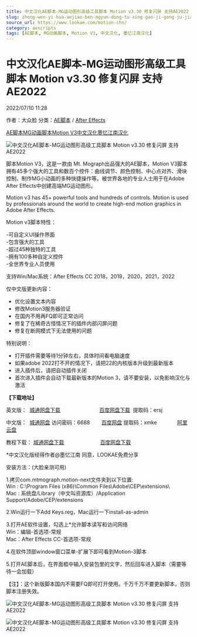 ```yaml
---
title: 中文汉化AE脚本-MG运动图形高级工具脚本 Motion v3.30 修复闪屏 支持AE2022
slug: zhong-wen-yi-hua-aejiao-ben-mgyun-dong-tu-xing-gao-ji-gong-ju-jiao-ben-motion-v3-30-xiu-fu-shan-ping-zhi-chi-ae2022
source_url: https://www.lookae.com/motion-chn/
category: aescripts
tags: [AE脚本, MG动画脚本, Motion V3, 中文汉化, 墨忆江南汉化]
---
```

# 中文汉化AE脚本-MG运动图形高级工具脚本 Motion v3.30 修复闪屏 支持AE2022

2022/07/10 11:28

作者：大众脸
分类：[AE脚本](https://www.lookae.com/after-effects/aescripts/) / [After Effects](https://www.lookae.com/after-effects/)

[AE脚本](https://www.lookae.com/tag/ae%e8%84%9a%e6%9c%ac/)[MG动画脚本](https://www.lookae.com/tag/mg%e5%8a%a8%e7%94%bb%e8%84%9a%e6%9c%ac/)[Motion V3](https://www.lookae.com/tag/motion-v3/)[中文汉化](https://www.lookae.com/tag/%e4%b8%ad%e6%96%87%e6%b1%89%e5%8c%96/)[墨忆江南汉化](https://www.lookae.com/tag/mychn/)

![中文汉化AE脚本-MG运动图形高级工具脚本 Motion v3.30 修复闪屏 支持AE2022](https://www.lookae.com/wp-content/uploads/2019/12/Motion-3.jpg "中文汉化AE脚本-MG运动图形高级工具脚本 Motion v3.30 修复闪屏 支持AE2022-LookAE.com")

脚本Motion V3，这是一款由 Mt. Mograph出品强大的AE脚本，Motion V3脚本拥有45多个强大的工具和数百个控件：曲线调节、颜色控制、中心点对齐、滑块控制、制作MG小动画的多种快捷操作等。被世界各地的专业人士用于在Adobe After Effects中创建高端MG运动图形。

Motion v3 has 45+ powerful tools and hundreds of controls. Motion is used by professionals around the world to create high-end motion graphics in Adobe After Effects.

Motion v3脚本特性：

-可自定义UI操作界面  
-包含强大的工具  
-超过45种独特的工具  
-拥有100多种自定义控件  
-全世界专业人员使用

支持Win/Mac系统：After Effects CC 2018，2019，2020，2021，2022

仅中文版更新内容：

* 优化设置文本内容
* 修改Motion3服务器验证
* 在国内不用再FQ即可正常访问
* 修复了在稀奇古怪情况下的插件内部闪屏问题
* 修复在断网模式下无法使用的问题

特别说明：

* 打开插件需要等待1分钟左右，具体时间看电脑速度
* 如果adobe 2022打不开的情况下，请把22的内核版本升级到最新版本
* 进入插件后，请把自动插件关闭
* 首次进入插件会自动下载最新版本的Motion 3，请不要安装，以免影响汉化与激活

**【下载地址】**

英文版：  [城通网盘下载](https://089u.com/file/680462-452328083)                           [百度网盘下载](https://pan.baidu.com/s/1VAu72lkLBl8FbE96QBzLHw)  提取码：ersj

中文版：  [城通网盘](https://url70.ctfile.com/f/2827370-611566194-ac48ff?p=4431) 访问密码：6688        [百度网盘](https://pan.baidu.com/s/1JtP8el51Aek3OnShY4T3RQ?pwd=xmke) 提取码：xmke              [阿里云盘](https://www.aliyundrive.com/s/vWQuhV5DGWx)

教程下载： [城通网盘下载](https://tc5.us/file/680462-415312953)                         [百度网盘下载](https://pan.baidu.com/s/1e3WgrgrEwtFV3PNDIy28zg)

\*中文汉化版经得作者@墨忆江南 同意，LOOKAE免费分享

安装方法：(大脸亲测可用)

1.拷贝com.mtmograph.motion-next文件夹到以下位置:  
Win : C:\Program Files (x86)\Common Files\Adobe\CEP\extensions\  
Mac : 系统盘/Library（中文叫资源库）/Application Support/Adobe/CEP/extensions

2.Win运行一下Add Keys.reg，Mac运行一下install-as-admin

3.打开AE软件设置，勾选上\*允许脚本读写和访问网络  
Win：编辑-首选项-常规  
Mac：After Effects CC-首选项-常规

4.在软件顶部window窗口菜单-扩展下即可看到Motion-3脚本

5.打开AE脚本后，在界面框中输入安装包里的文字，然后回车进入脚本（需要等待一会加载）

【注】：这个新版脚本国内不需要FQ即可打开使用。千万千万不要更新脚本，否则脚本注册失效。

![中文汉化AE脚本-MG运动图形高级工具脚本 Motion v3.30 修复闪屏 支持AE2022](https://img.alicdn.com/imgextra/i2/705956171/O1CN01PeHDQg1vSMjujZpei_!!705956171.jpg "中文汉化AE脚本-MG运动图形高级工具脚本 Motion v3.30 修复闪屏 支持AE2022-LookAE.com")

![中文汉化AE脚本-MG运动图形高级工具脚本 Motion v3.30 修复闪屏 支持AE2022](https://img.alicdn.com/imgextra/i4/705956171/O1CN01oUP5ak1vSMhc2QyEq_!!705956171.jpg "中文汉化AE脚本-MG运动图形高级工具脚本 Motion v3.30 修复闪屏 支持AE2022-LookAE.com")
